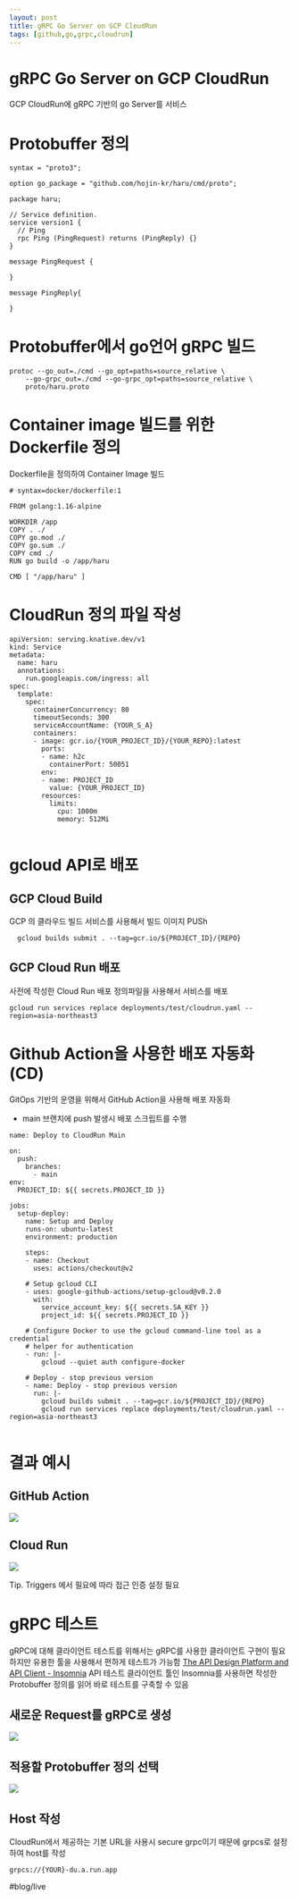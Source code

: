 ```yaml
---  
layout: post
title: gRPC Go Server on GCP CloudRun
tags: [github,go,grpc,cloudrun]
---
```

# gRPC Go Server on GCP CloudRun
GCP CloudRun에  gRPC 기반의 go Server를 서비스

# Protobuffer 정의
```
syntax = "proto3";

option go_package = "github.com/hojin-kr/haru/cmd/proto";

package haru;

// Service definition.
service version1 {
  // Ping
  rpc Ping (PingRequest) returns (PingReply) {}
}

message PingRequest {

}

message PingReply{
  
}

```

# Protobuffer에서 go언어 gRPC 빌드
```
protoc --go_out=./cmd --go_opt=paths=source_relative \
    --go-grpc_out=./cmd --go-grpc_opt=paths=source_relative \
    proto/haru.proto

```

#  Container image 빌드를 위한 Dockerfile 정의
 Dockerfile을 정의하여 Container Image 빌드
```
# syntax=docker/dockerfile:1

FROM golang:1.16-alpine

WORKDIR /app
COPY . ./
COPY go.mod ./
COPY go.sum ./
COPY cmd ./
RUN go build -o /app/haru

CMD [ "/app/haru" ]

```


#   CloudRun 정의 파일 작성
```
apiVersion: serving.knative.dev/v1
kind: Service
metadata:
  name: haru
  annotations:
    run.googleapis.com/ingress: all
spec:
  template:
    spec:
      containerConcurrency: 80
      timeoutSeconds: 300
      serviceAccountName: {YOUR_S_A}
      containers:
      - image: gcr.io/{YOUR_PROJECT_ID}/{YOUR_REPO}:latest
        ports:
        - name: h2c
          containerPort: 50051
        env:
        - name: PROJECT_ID
          value: {YOUR_PROJECT_ID}
        resources:
          limits:
            cpu: 1000m
            memory: 512Mi


```

# gcloud API로 배포
## GCP Cloud Build
GCP 의 클라우드 빌드 서비스를 사용해서 빌드 이미지  PUSh
```
  gcloud builds submit . --tag=gcr.io/${PROJECT_ID}/{REPO}
```

## GCP Cloud Run 배포
사전에 작성한 Cloud Run 배포  정의파일을 사용해서 서비스를 배포

```
gcloud run services replace deployments/test/cloudrun.yaml --region=asia-northeast3

```


# Github Action을 사용한 배포 자동화 (CD) 
  GitOps 기반의 운영을 위해서  GitHub Action을 사용해 배포 자동화
-  main 브랜치에 push 발생시 배포 스크립트를 수행

```
name: Deploy to CloudRun Main

on:
  push:
    branches:
      - main
env:
  PROJECT_ID: ${{ secrets.PROJECT_ID }}

jobs:
  setup-deploy:
    name: Setup and Deploy
    runs-on: ubuntu-latest
    environment: production

    steps:
    - name: Checkout
      uses: actions/checkout@v2

    # Setup gcloud CLI
    - uses: google-github-actions/setup-gcloud@v0.2.0
      with:
        service_account_key: ${{ secrets.SA_KEY }}
        project_id: ${{ secrets.PROJECT_ID }}

    # Configure Docker to use the gcloud command-line tool as a credential
    # helper for authentication
    - run: |-
        gcloud --quiet auth configure-docker

    # Deploy - stop previous version
    - name: Deploy - stop previous version
      run: |-
        gcloud builds submit . --tag=gcr.io/${PROJECT_ID}/{REPO}
        gcloud run services replace deployments/test/cloudrun.yaml --region=asia-northeast3


```

#  결과 예시
## GitHub Action
![](/assets/img/B2E22BA8-D7A7-484C-9B5A-620B3D75C08E.png)

## Cloud Run
![](/assets/img/3B9010C7-BE69-423A-BFE2-9B790BC476D0.png)

Tip. Triggers 에서 필요에 따라 접근 인증 설정 필요


# gRPC 테스트
 gRPC에 대해 클라이언트 테스트를 위해서는  gRPC를 사용한 클라이언트 구현이 필요하지만 유용한 툴을 사용해서 편하게 테스트가 가능함
[The API Design Platform and API Client - Insomnia](https://insomnia.rest)
API 테스트 클라이언트 툴인 Insomnia를 사용하면 작성한  Protobuffer 정의를 읽어 바로 테스트를 구축할 수 있음

## 새로운 Request를 gRPC로 생성
![](/assets/img/82BD4177-7A72-4C4F-BF74-8CD0D696F256.png)
## 적용할 Protobuffer 정의 선택
![](/assets/img/F009EE30-F391-4837-9821-8916185B5A96.png)

## Host 작성
CloudRun에서 제공하는 기본 URL을 사용시 secure grpc이기 때문에 grpcs로 설정하여 host를 작성
```
grpcs://{YOUR}-du.a.run.app
```



#blog/live
